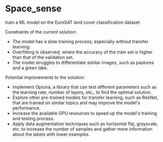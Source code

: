 # Space_sense
train a ML model on the EuroSAT land cover classification dataset

Constraints of the current solution:

* The model has a slow training process, especially without transfer learning.
* Overfitting is observed, where the accuracy of the train set is higher than that of the validation set.
* The model struggles to differentiate similar images, such as pastures and a green lake.

Potential improvements to the solution:

* Implement Optuna, a library that can test different parameters such as the learning rate, number of layers, etc., to find the optimal solution.
* Explore other pre-trained models for transfer learning, such as ResNet, that are trained on similar topics and may improve the model's performance.
* Increase the available GPU resources to speed up the model's training and testing process.
* Apply data augmentation techniques such as horizontal flip, grayscale, etc. to increase the number of samples and gather more information about the labels with lower examples.
